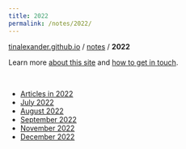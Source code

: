 ```yaml
---
title: 2022
permalink: /notes/2022/
---
```


[tinalexander.github.io](https://tinalexander.github.io/) / [notes](https://tinalexander.github.io/notes/) / **2022**

Learn more [about this site](https://tinalexander.github.io/notes/) and [how to get in touch](https://github.com/tinalexander#about-me). 

<br>

- [Articles in 2022](https://tinalexander.github.io/notes/2022/articles)
- [July 2022](https://tinalexander.github.io/notes/2022/08)
- [August 2022](https://tinalexander.github.io/notes/2022/09)
- [September 2022](https://tinalexander.github.io/notes/2022/10)
- [November 2022](https://tinalexander.github.io/notes/2022/11)
- [December 2022](https://tinalexander.github.io/notes/2022/12)
